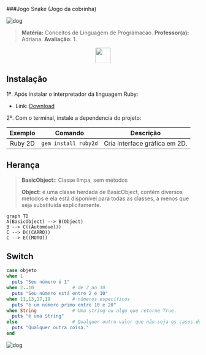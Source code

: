 
###Jogo Snake (Jogo da cobrinha) 

![dog](https://pipz.com/static/images/blog/eddie.png)

> **Matéria:** Conceitos de Linguagem de Programacao.
> **Professor(a):** Adriana.
> **Avaliação:** 1.

<div align="center">
<img src="https://desblogada.files.wordpress.com/2021/05/kaka-cordovil-java-developer-2.gif" width="40px" height="40px" />
</div>

## Instalação 

1º. Após instalar o interpretador da linguagem Ruby:
- Link: [Download](https://www.ruby-lang.org/pt/downloads/)


2º. Com o terminal, instale a dependencia do projeto:

Exemplo     | Comando            | Descrição
:---------: | :------:           |:---------:
Ruby 2D     | `gem install ruby2d` | Cria interface gráfica em 2D.






## Herança

> **BasicObject:**: Classe limpa, sem métodos
>
>
> **Object:** é uma clásse herdada de BasicObject, contém diversos metodos e ela está disponível para todas as classes, a menos que seja substituida explicitamente.


```mermaid
graph TD
A(BasicObject) --> B(Object) 
B --> C((Automóvel))
C --> D((CARRO))
C --> E((MOTO))

```

## Switch
```ruby
case objeto
when 1
  puts "Seu número é 1"
when 2..10              # de 2 ao 10
  puts "Seu número está entre 2 e 10"
when 11,13,17,19        # números específicos
  puts "é um número primo entre 10 e 20"
when String             # Uma string ou algo que retorne True.
  puts "é uma String"   
else                    # Qualquer outro valor que não seja os casos de cima
  puts "Qualquer outra coisa."
end
```

![dog](https://pipz.com/static/images/blog/eddie.png)